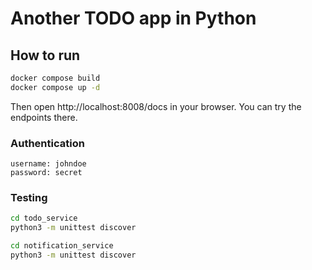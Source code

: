 # Another TODO app in Python

## How to run

```bash
docker compose build
docker compose up -d
```

Then open http://localhost:8008/docs in your browser. You can try the endpoints there.

### Authentication

```
username: johndoe
password: secret
```

### Testing

```bash
cd todo_service
python3 -m unittest discover
```

```bash
cd notification_service
python3 -m unittest discover
```
